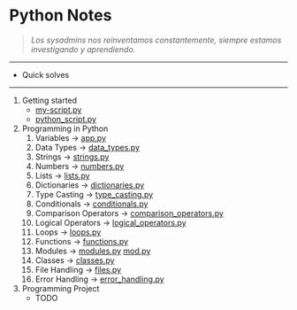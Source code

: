 # Python Notes
> _Los sysadmins nos reinventamos constantemente, siempre estamos investigando y aprendiendo._
___

- Quick solves
___
1. Getting started
   - [my-script.py](https://github.com/rootzilopochtli/python-notes/blob/main/getting_started/my-script.py) 
   - [python_script.py](https://github.com/rootzilopochtli/python-notes/blob/main/getting_started/python_script.py)
2. Programming in Python
    1. Variables → [app.py](https://github.com/rootzilopochtli/python-notes/blob/main/programming_in_python/app.py)
    2. Data Types → [data_types.py](https://github.com/rootzilopochtli/python-notes/blob/main/programming_in_python/data_types.py)
    3. Strings → [strings.py](https://github.com/rootzilopochtli/python-notes/blob/main/programming_in_python/strings.py)
    4. Numbers → [numbers.py](https://github.com/rootzilopochtli/python-notes/blob/main/programming_in_python/numbers.py)
    5. Lists → [lists.py](https://github.com/rootzilopochtli/python-notes/blob/main/programming_in_python/lists.py)
    6. Dictionaries → [dictionaries.py](https://github.com/rootzilopochtli/python-notes/blob/main/programming_in_python/dictionaries.py)
    7. Type Casting → [type_casting.py](https://github.com/rootzilopochtli/python-notes/blob/main/programming_in_python/type_casting.py)
    8. Conditionals → [conditionals.py](https://github.com/rootzilopochtli/python-notes/blob/main/programming_in_python/conditionals.py)
    9. Comparison Operators → [comparison_operators.py](https://github.com/rootzilopochtli/python-notes/blob/main/programming_in_python/comparison_operators.py)
    10. Logical Operators → [logical_operators.py](https://github.com/rootzilopochtli/python-notes/blob/main/programming_in_python/logical_operators.py)
    11. Loops → [loops.py](https://github.com/rootzilopochtli/python-notes/blob/main/programming_in_python/loops.py)
    12. Functions → [functions.py](https://github.com/rootzilopochtli/python-notes/blob/main/programming_in_python/functions.py)
    13. Modules → [modules.py](https://github.com/rootzilopochtli/python-notes/blob/main/programming_in_python/modules.py) [mod.py](https://github.com/rootzilopochtli/python-notes/blob/main/programming_in_python/mod.py)
    14. Classes → [classes.py](https://github.com/rootzilopochtli/python-notes/blob/main/programming_in_python/classes.py)
    15. File Handling → [files.py](https://github.com/rootzilopochtli/python-notes/blob/main/programming_in_python/files.py) 
    16. Error Handling → [error_handling.py](https://github.com/rootzilopochtli/python-notes/blob/main/programming_in_python/error_handling.py)
3. Programming Project
   - TODO
